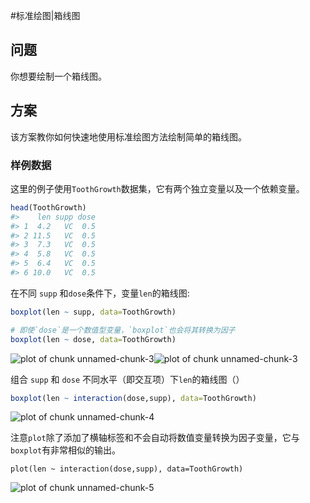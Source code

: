 #标准绘图|箱线图

## 问题

你想要绘制一个箱线图。

## 方案

该方案教你如何快速地使用标准绘图方法绘制简单的箱线图。

### 样例数据

这里的例子使用`ToothGrowth`数据集，它有两个独立变量以及一个依赖变量。

```r
head(ToothGrowth)
#>    len supp dose
#> 1  4.2   VC  0.5
#> 2 11.5   VC  0.5
#> 3  7.3   VC  0.5
#> 4  5.8   VC  0.5
#> 5  6.4   VC  0.5
#> 6 10.0   VC  0.5
```

在不同 `supp` 和`dose`条件下，变量`len`的箱线图:

```r
boxplot(len ~ supp, data=ToothGrowth)

# 即使`dose`是一个数值型变量，`boxplot`也会将其转换为因子 
boxplot(len ~ dose, data=ToothGrowth)
```

![plot of chunk unnamed-chunk-3](http://www.cookbook-r.com/Graphs/Box_plot/figure/unnamed-chunk-3-1.png)![plot of chunk unnamed-chunk-3](http://www.cookbook-r.com/Graphs/Box_plot/figure/unnamed-chunk-3-2.png)

组合 `supp` 和 `dose` 不同水平（即交互项）下`len`的箱线图（）

```r
boxplot(len ~ interaction(dose,supp), data=ToothGrowth)
```

![plot of chunk unnamed-chunk-4](http://www.cookbook-r.com/Graphs/Box_plot/figure/unnamed-chunk-4-1.png)

注意`plot`除了添加了横轴标签和不会自动将数值变量转换为因子变量，它与`boxplot`有非常相似的输出。

```
plot(len ~ interaction(dose,supp), data=ToothGrowth)
```

![plot of chunk unnamed-chunk-5](http://www.cookbook-r.com/Graphs/Box_plot/figure/unnamed-chunk-5-1.png)